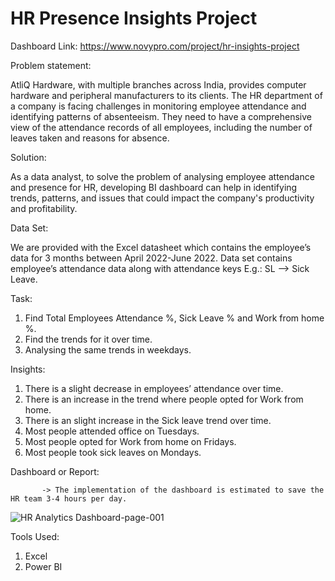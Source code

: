 # HR Presence Insights Project

Dashboard Link: https://www.novypro.com/project/hr-insights-project

Problem statement:

AtliQ Hardware, with multiple branches across India, provides computer hardware and peripheral manufacturers to its clients. The HR department of a company is facing challenges in monitoring employee attendance and identifying patterns of absenteeism. They need to have a comprehensive view of the attendance records of all employees, including the number of leaves taken and reasons for absence.

Solution:

As a data analyst, to solve the problem of analysing employee attendance and presence for HR, developing BI dashboard can help in identifying trends, patterns, and issues that could impact the company's productivity and profitability.

Data Set:

We are provided with the Excel datasheet which contains the employee’s data for 3 months between April 2022-June 2022. Data set contains employee’s attendance data along with attendance keys E.g.: SL --> Sick Leave.

Task:

1. Find Total Employees Attendance %, Sick Leave % and Work from home %.
2. Find the trends for it over time.
3. Analysing the same trends in weekdays.

Insights:

1. There is a slight decrease in employees’ attendance over time.
2. There is an increase in the trend where people opted for Work from home.
3. There is an slight increase in the Sick leave trend over time.
4. Most people attended office on Tuesdays.
5. Most people opted for Work from home on Fridays.
6. Most people took sick leaves on Mondays.

Dashboard or Report:

           -> The implementation of the dashboard is estimated to save the HR team 3-4 hours per day.

![HR Analytics Dashboard-page-001](https://github.com/PDilip777/HR-Insights-Project/assets/157594735/ec7226be-2389-49c6-ad68-5c0b42d09f45)

Tools Used:

1. Excel
2. Power BI
